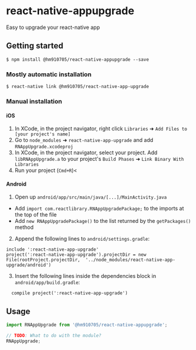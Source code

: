 # react-native-appupgrade
Easy to upgrade your react-native app

## Getting started

`$ npm install @hm910705/react-native-appupgrade --save`

### Mostly automatic installation

`$ react-native link @hm910705/react-native-app-upgrade`

### Manual installation
#### iOS

1. In XCode, in the project navigator, right click `Libraries` ➜ `Add Files to [your project's name]`
2. Go to `node_modules` ➜ `react-native-app-upgrade` and add `RNAppUpgrade.xcodeproj`
3. In XCode, in the project navigator, select your project. Add `libRNAppUpgrade.a` to your project's `Build Phases` ➜ `Link Binary With Libraries`
4. Run your project (`Cmd+R`)<

#### Android

1. Open up `android/app/src/main/java/[...]/MainActivity.java`
- Add `import com.reactlibrary.RNAppUpgradePackage;` to the imports at the top of the file
- Add `new RNAppUpgradePackage()` to the list returned by the `getPackages()` method

2. Append the following lines to `android/settings.gradle`:
```
include ':react-native-app-upgrade'
project(':react-native-app-upgrade').projectDir = new File(rootProject.projectDir, 	'../node_modules/react-native-app-upgrade/android')
```

3. Insert the following lines inside the dependencies block in `android/app/build.gradle`:
```
  compile project(':react-native-app-upgrade')
```


## Usage
```javascript
import RNAppUpgrade from '@hm910705/react-native-appupgrade';

// TODO: What to do with the module?
RNAppUpgrade;
```
